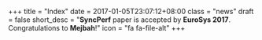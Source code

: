 +++
title = "Index"
date = 2017-01-05T23:07:12+08:00
class = "news"
draft = false
short_desc = "**SyncPerf** paper is accepted by **EuroSys 2017**. Congratulations to **Mejbah**!"
icon = "fa fa-file-alt"
+++
